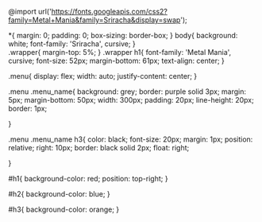 @import url('https://fonts.googleapis.com/css2?family=Metal+Mania&family=Sriracha&display=swap');

*{
	margin: 0;
	padding: 0;
	box-sizing: border-box;
}
body{
	background: white;
	font-family: 'Sriracha', cursive;
}	
.wrapper{
	margin-top: 5%;
}
.wrapper h1{
	font-family: 'Metal Mania', cursive;
	font-size: 52px;
	margin-bottom: 61px;
	text-align: center;
}

.menu{
	display: flex;
	width: auto;
	justify-content: center;
}

.menu .menu_name{
	background: grey;
	border: purple solid 3px;
	margin: 5px;
	margin-bottom: 50px;
	width: 300px;
	padding: 20px;
	line-height: 20px;
	border: 1px;

}

.menu .menu_name h3{
	color: black;
	font-size: 20px;
	margin: 1px;
	position: relative;
	right: 10px;
	border: black solid 2px;
	float: right;

 }

 #h1{
 	background-color: red;
 	position: top-right;
 }

 #h2{
 	background-color: blue;
 }

 #h3{
 	background-color: orange;
 }
